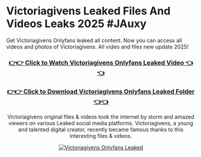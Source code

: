 # Victoriagivens Leaked Files And Videos Leaks 2025 #JAuxy

Get Victoriagivens Onlyfans leaked all content. Now you can access all videos and photos of Victoriagivens. All video and files new update 2025!
<div align="center" title="Victoriagivens Onlyfans Leaked">
  
### [👉👉 Click to Watch Victoriagivens Onlyfans Leaked Video 👈👈](https://links2leaks.com?utm_source=victoriagivens&utm_medium=gitfeb)  
### [👉👉 Click to Download Victoriagivens Onlyfans Leaked Folder 👈👈](https://links2leaks.com?utm_source=victoriagivens&utm_medium=gitfeb)  

Victoriagivens original files & videos took the internet by storm and amazed viewers on various Leaked social media platforms. Victoriagivens, a young and talented digital creator, recently became famous thanks to this interesting files & videos.

[![Victoriagivens Onlyfans Leaked](https://i.ibb.co/93hzkbrt/l2l.gif)](https://links2leaks.com?utm_source=victoriagivens&utm_medium=gitfeb)  

</div>
